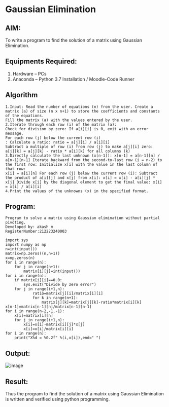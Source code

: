 # Gaussian Elimination

## AIM:
To write a program to find the solution of a matrix using Gaussian Elimination.

## Equipments Required:
1. Hardware – PCs
2. Anaconda – Python 3.7 Installation / Moodle-Code Runner

## Algorithm
```
1.Input: Read the number of equations (n) from the user. Create a matrix (a) of size (n x n+1) to store the coefficients and constants of the equations.
Fill the matrix (a) with the values entered by the user.
2.Iterate through each row (i) of the matrix (a): 
Check for division by zero: If a[i][i] is 0, exit with an error message. 
For each row (j) below the current row (i)
: Calculate a ratio: ratio = a[j][i] / a[i][i]
Subtract a multiple of row (i) from row (j) to make a[j][i] zero: 
a[j][k] = a[j][k] - ratio * a[i][k] for all columns (k)
3.Directly calculate the last unknown (x[n-1]): x[n-1] = a[n-1][n] / a[n-1][n-1] Iterate backward from the second-to-last row (i = n-2) to the first row: Initialize x[i] with the value in the last column of that row:
x[i] = a[i][n] For each row (j) below the current row (i): Subtract the product of a[i][j] and x[j] from x[i]: x[i] = x[i] - a[i][j] * x[j] Divide x[i] by the diagonal element to get the final value: x[i] = x[i] / a[i][i]
4.Print the values of the unknowns (x) in the specified format.
```
## Program:
```
Program to solve a matrix using Gaussian elimination without partial pivoting.
Developed by: akash m
RegisterNumber:212223240003 

import sys
import numpy as np
n=int(input())
matrix=np.zeros((n,n+1))
x=np.zeros(n)
for i in range(n):
    for j in range(n+1):
        matrix[i][j]=int(input())
for i in range(n):
    if matrix[i][i]==0.0:
        sys.exit("Divide by zero error")
    for j in range(i+1,n):
            ratio=matrix[j][i]/matrix[i][i]
            for k in range(n+1):
                matrix[j][k]=matrix[j][k]-ratio*matrix[i][k]
x[n-1]=matrix[n-1][n]/matrix[n-1][n-1]
for i in range(n-2,-1,-1):
    x[i]=matrix[i][n]
    for j in range(i+1,n):
        x[i]=x[i]-matrix[i][j]*x[j]
        x[i]=x[i]/matrix[i][i]
for i in range(n):
    print("X%d = %0.2f" %(i,x[i]),end=" ")
```

## Output:
![image](https://github.com/akashmano/Gaussian/assets/137408306/92b68865-d3d6-4826-b0fc-de096c94b8b4)



## Result:
Thus the program to find the solution of a matrix using Gaussian Elimination is written and verified using python programming.

